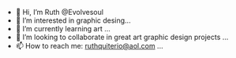 - 👋 Hi, I’m Ruth @Evolvesoul
- 👀 I’m interested in graphic desing...
- 🌱 I’m currently learning art  ...
- 💞️ I’m looking to collaborate in great art graphic design projects ...
- 📫 How to reach me: ruthquiterio@aol.com ...

<!---
Evolvesoul/Evolvesoul is a ✨ special ✨ repository because its `README.md` (this file) appears on your GitHub profile.
You can click the Preview link to take a look at your changes.
--->
